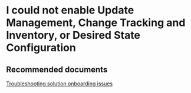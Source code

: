 
<properties
    pageTitle="I could not enable Update Management, Change Tracking and Inventory, or Desired State Configuration"
    description="Onboarding an automation account to a solution"
    service="microsoft.automation"
    resource="automationaccounts"
    authors="khughes"
    displayOrder=""
    selfHelpType=""
    supportTopicIds=""
    resourceTags=""
    productPesIds=""
    cloudEnvironments="public, Fairfax"
/>

# I could not enable Update Management, Change Tracking and Inventory, or Desired State Configuration

## **Recommended documents**
[Troubleshooting solution onboarding issues](https://aka.ms/troubleshootsolutiononboarding)